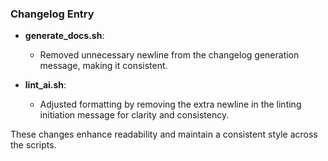 ### Changelog Entry

- **generate_docs.sh**:
  - Removed unnecessary newline from the changelog generation message, making it consistent.

- **lint_ai.sh**:
  - Adjusted formatting by removing the extra newline in the linting initiation message for clarity and consistency. 

These changes enhance readability and maintain a consistent style across the scripts.
